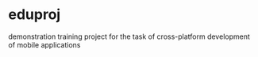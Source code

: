 # eduproj
demonstration training project for the task of cross-platform development of mobile applications

